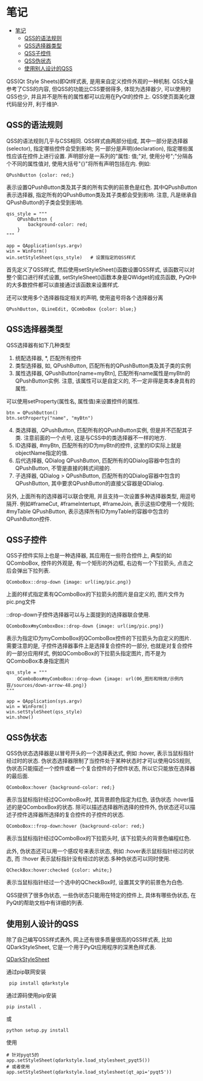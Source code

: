 # 笔记

<!-- TOC -->

- [笔记](#笔记)
    - [QSS的语法规则](#qss的语法规则)
    - [QSS选择器类型](#qss选择器类型)
    - [QSS子控件](#qss子控件)
    - [QSS伪状态](#qss伪状态)
    - [使用别人设计的QSS](#使用别人设计的qss)

<!-- /TOC -->

QSS(Qt Style Sheets)即Qt样式表, 是用来自定义控件外观的一种机制. QSS大量参考了CSS的内容, 但QSS的功能比CSS要弱得多, 体现为选择器少, 可以使用的QSS也少, 并且并不是所有的属性都可以应用在PyQt的控件上. QSS使页面美化跟代码层分开, 利于维护.

## QSS的语法规则

QSS的语法规则几乎与CSS相同. QSS样式由两部分组成, 其中一部分是选择器(selector), 指定哪些控件会受到影响; 另一部分是声明(declaration), 指定哪些属性应该在控件上进行设置. 声明部分是一系列的"属性: 值;"对, 使用分号";"分隔各个不同的属性值对, 使用大括号"{}"将所有声明包括在内. 例如:

    QPushButton {color: red;}

表示设置QPushButton类及其子类的所有实例的前景色是红色. 其中QPushButton表示选择器, 指定所有的QPushButton类及其子类都会受到影响. 注意, 凡是继承自QPushButton的子类会受到影响.

    qss_style = """
        QPushButton {
            background-color: red;
        }
    """
    
    app = QApplication(sys.argv)
    win = WinForm()
    win.setStyleSheet(qss_style)   # 设置指定的QSS样式

首先定义了QSS样式, 然后使用setStyleSheet()函数设置QSS样式, 该函数可以对整个窗口进行样式设置, setStyleSheet()函数本身是QWidget的成员函数, PyQt中的大多数控件都可以直接通过该函数来设置样式.

还可以使用多个选择器指定相关的声明, 使用盗号将各个选择器分离

    QPushButton, QLineEdit, QComboBox {color: blue;}

## QSS选择器类型

QSS选择器有如下几种类型

1. 统配选择器, *, 匹配所有控件
2. 类型选择器, 如, QPushButton, 匹配所有的QPushButton类及其子类的实例
3. 属性选择器, QPushButton[name=myBtn], 匹配所有name属性是myBtn的QPushButton实例. 注意, 该属性可以是自定义的, 不一定非得是类本身具有的属性.

可以使用setProperty(属性名, 属性值)来设置控件的属性.

    btn = QPushButton()
    btn.setProperty("name", "myBtn")

4. 类选择器, .QPushButton, 匹配所有的QPushButton实例, 但是并不匹配其子类. 注意前面的一个点号, 这是与CSS中的类选择器不一样的地方.
5. ID选择器, #myBtn, 匹配所有的ID为myBtn的控件, 这里的ID实际上就是objectName指定的值.
6. 后代选择器, QDialog QPushButton, 匹配所有的QDialog容器中包含的QPushButton, 不管是直接的韩式间接的.
7. 子选择器, QDialog > QPushButton, 匹配所有的QDialog容器中包含的QPushButton, 其中要求QPushButton的直接父容器是QDialog.

另外, 上面所有的选择器可以联合使用, 并且支持一次设置多种选择器类型, 用逗号隔开. 例如#frameCut, #frameIntertupt, #frameJoin, 表示这些ID使用一个规则; #myTable QPushButton, 表示选择所有ID为myTable的容器中包含的QPushButton控件.

## QSS子控件

QSS子控件实际上也是一种选择器, 其应用在一些符合控件上, 典型的如QComboBox, 控件的外观是, 有一个矩形的外边框, 右边有一个下拉箭头, 点击之后会弹出下拉列表.

    QComboBox::drop-down {image: url(img/pic.png)}

上面的样式指定素有QComboBox的下拉箭头的图片是自定义的, 图片文件为pic.png文件

::drop-down子控件选择器可以与上面提到的选择器联合使用.

    QComboBox#myComboxBox::drop-down {image: url(img/pic.png)}

表示为指定ID为myComboBox的QComboBox控件的下拉箭头为自定义的图片. 需要注意的是, 子控件选择器事件上是选择复合控件的一部分, 也就是对复合控件的一部分应用样式, 例如QComboBox的下拉箭头指定图片, 而不是为QComboBox本身指定图片

    qss_style = """
        QComboBox#myComboBox::drop-down {image: url(06_图形和特效/示例内容/sources/down-arrow-48.png)}
    """

    app = QApplication(sys.argv)
    win = WinForm()
    win.setStyleSheet(qss_style)
    win.show()

## QSS伪状态

QSS伪状态选择器是以冒号开头的一个选择表达式, 例如 :hover, 表示当鼠标指针经过时的状态. 伪状态选择器限制了当控件处于某种状态时才可以使用QSS规则, 伪状态只能描述一个控件或者一个复合控件的子控件状态, 所以它只能放在选择器的最后面.

    QComboBox:hover {background-color: red;}

表示当鼠标指针经过QComboBox时, 其背景颜色指定为红色, 该伪状态 :hover描述的是QComboxBox的状态. 除可以描述选择器所选择的控件外, 伪状态还可以描述子控件选择器所选择的复合控件的子控件的状态.

    QComboBox::frop-down:hover {background-color: red;}

表示当鼠标指针经过QComboBox的下拉箭头时, 该下拉箭头的背景色编程红色.

此外, 伪状态还可以用一个感叹号来表示状态, 例如 :hover表示鼠标指针经过的状态, 而 :!hover 表示鼠标指针没有经过的状态.多种伪状态可以同时使用.

    QCheckBox:hover:checked {color: white;}

表示当鼠标指针经过一个选中的QCheckBox时, 设置其文字的前景色为白色.

QSS提供了很多伪状态, 一些伪状态只能用在特定的控件上, 具体有哪些伪状态, 在PyQt的帮助文档中有详细的列表.

## 使用别人设计的QSS

除了自己编写QSS样式表外, 网上还有很多质量很高的QSS样式表, 比如QDarkStyleSheet, 它是一个用于PyQt应用程序的深黑色样式表.

[QDarkStyleSheet](https://github.com/ColinDuquesnoy/QDarkStyleSheet)

通过pip联网安装

     pip install qdarkstyle

通过源码使用pip安装

    pip install .

或

    python setup.py install

使用

    # 针对pyqt5的
    app.setStyleSheet(qdarkstyle.load_stylesheet_pyqt5())
    # 或者使用
    app.setStyleSheet(qdarkstyle.load_stylesheet(qt_api='pyqt5'))